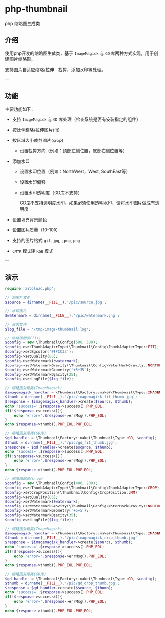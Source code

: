 # php-thumbnail

php 缩略图生成类

## 介绍

使用php开发的缩略图生成类，基于 `ImageMagick` 与 `GD` 库两种方式实现，用于创建图片缩略图。

支持图片自适应缩略/拉伸，裁剪，添加水印等处理。

--

## 功能

主要功能如下：

- 支持 `ImageMagick` 与 `GD` 库处理（检查系统是否有安装指定的组件）

- 按比例缩略/拉伸图片(fit)

- 按区域大小裁剪图片(crop)

  - 设置裁剪方向（例如：顶部左侧位置，底部右侧位置等）

- 添加水印

  - 设置水印位置（例如：NorthWest，West, SouthEast等）

  - 设置水印偏移

  - 设置水印透明度（GD库不支持）

    GD库不支持透明度水印，如果必须使用透明水印，请将水印图片做成有透明度

- 设置填充背景颜色

- 设置图片质量（10-100）

- 支持的图片格式 `gif`, `jpg`, `jpeg`, `png`

- `CMYK` 模式转 `RGB` 模式

--

## 演示

```php
require 'autoload.php';

// 源图片文件
$source = dirname(__FILE__).'/pic/source.jpg';

// 水印图片
$watermark = dirname(__FILE__).'/pic/watermark.png';

// 日志文件
$log_file = '/tmp/image-thumbnail.log';

// 缩略图配置(fit)
$config = new \Thumbnail\Config(500, 380);
$config->setThumbAdapterType(\Thumbnail\Config\ThumbAdapterType::FIT);
$config->setBgcolor('#FFCC33');
$config->setQuality(85);
$config->setWatermark($watermark);
$config->setWatermarkGravity(\Thumbnail\Config\WaterMarkGravity::NORTHEAST);
$config->setWatermarkGeometry('+5+35');
$config->setWatermarkOpacity(25);
$config->setLogFile($log_file);

// 缩略图处理类(ImageMagick)
$imagemagick_handler = \Thumbnail\Factory::make(\Thumbnail\Type::IMAGEMAGICK, $config);
$thumb = dirname(__FILE__).'/pic/imagemagick_fit_thumb.jpg';
$response = $imagemagick_handler->create($source, $thumb);
echo 'success='.$response->success().PHP_EOL;
if(!$response->success()){
    echo 'error='.$response->errMsg().PHP_EOL;
}
echo $response->thumb().PHP_EOL.PHP_EOL;

// 缩略图处理类(GD库)
$gd_handler = \Thumbnail\Factory::make(\Thumbnail\Type::GD, $config);
$thumb = dirname(__FILE__).'/pic/gd_fit_thumb.jpg';
$response = $gd_handler->create($source, $thumb);
echo 'success='.$response->success().PHP_EOL;
if(!$response->success()){
    echo 'error='.$response->errMsg().PHP_EOL;
}
echo $response->thumb().PHP_EOL.PHP_EOL;

// 缩略图配置(crop)
$config = new \Thumbnail\Config(400, 200);
$config->setThumbAdapterType(\Thumbnail\Config\ThumbAdapterType::CROP);
$config->setCropPosition(\Thumbnail\Config\CropPosition::MM);
$config->setQuality(85);
$config->setWatermark($watermark);
$config->setWatermarkGravity(\Thumbnail\Config\WaterMarkGravity::NORTHEAST);
$config->setWatermarkGeometry('+5+5');
$config->setWatermarkOpacity(35);
$config->setLogFile($log_file);

// 缩略图处理类(ImageMagick)
$imagemagick_handler = \Thumbnail\Factory::make(\Thumbnail\Type::IMAGEMAGICK, $config);
$thumb = dirname(__FILE__).'/pic/imagemagick_crop_thumb.jpg';
$response = $imagemagick_handler->create($source, $thumb);
echo 'success='.$response->success().PHP_EOL;
if(!$response->success()){
    echo 'error='.$response->errMsg().PHP_EOL;
}
echo $response->thumb().PHP_EOL.PHP_EOL;

// 缩略图处理类(GD库)
$gd_handler = \Thumbnail\Factory::make(\Thumbnail\Type::GD, $config);
$thumb = dirname(__FILE__).'/pic/gd_crop_thumb.jpg';
$response = $gd_handler->create($source, $thumb);
echo 'success='.$response->success().PHP_EOL;
if(!$response->success()){
    echo 'error='.$response->errMsg().PHP_EOL;
}
echo $response->thumb().PHP_EOL.PHP_EOL;
```
